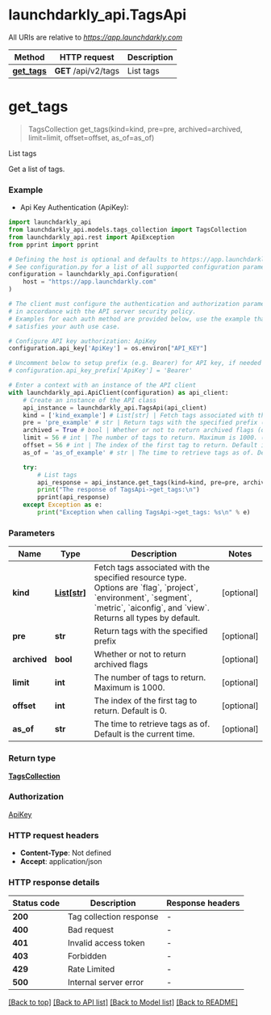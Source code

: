 # launchdarkly_api.TagsApi

All URIs are relative to *https://app.launchdarkly.com*

Method | HTTP request | Description
------------- | ------------- | -------------
[**get_tags**](TagsApi.md#get_tags) | **GET** /api/v2/tags | List tags


# **get_tags**
> TagsCollection get_tags(kind=kind, pre=pre, archived=archived, limit=limit, offset=offset, as_of=as_of)

List tags

Get a list of tags.

### Example

* Api Key Authentication (ApiKey):

```python
import launchdarkly_api
from launchdarkly_api.models.tags_collection import TagsCollection
from launchdarkly_api.rest import ApiException
from pprint import pprint

# Defining the host is optional and defaults to https://app.launchdarkly.com
# See configuration.py for a list of all supported configuration parameters.
configuration = launchdarkly_api.Configuration(
    host = "https://app.launchdarkly.com"
)

# The client must configure the authentication and authorization parameters
# in accordance with the API server security policy.
# Examples for each auth method are provided below, use the example that
# satisfies your auth use case.

# Configure API key authorization: ApiKey
configuration.api_key['ApiKey'] = os.environ["API_KEY"]

# Uncomment below to setup prefix (e.g. Bearer) for API key, if needed
# configuration.api_key_prefix['ApiKey'] = 'Bearer'

# Enter a context with an instance of the API client
with launchdarkly_api.ApiClient(configuration) as api_client:
    # Create an instance of the API class
    api_instance = launchdarkly_api.TagsApi(api_client)
    kind = ['kind_example'] # List[str] | Fetch tags associated with the specified resource type. Options are `flag`, `project`, `environment`, `segment`, `metric`, `aiconfig`, and `view`. Returns all types by default. (optional)
    pre = 'pre_example' # str | Return tags with the specified prefix (optional)
    archived = True # bool | Whether or not to return archived flags (optional)
    limit = 56 # int | The number of tags to return. Maximum is 1000. (optional)
    offset = 56 # int | The index of the first tag to return. Default is 0. (optional)
    as_of = 'as_of_example' # str | The time to retrieve tags as of. Default is the current time. (optional)

    try:
        # List tags
        api_response = api_instance.get_tags(kind=kind, pre=pre, archived=archived, limit=limit, offset=offset, as_of=as_of)
        print("The response of TagsApi->get_tags:\n")
        pprint(api_response)
    except Exception as e:
        print("Exception when calling TagsApi->get_tags: %s\n" % e)
```



### Parameters


Name | Type | Description  | Notes
------------- | ------------- | ------------- | -------------
 **kind** | [**List[str]**](str.md)| Fetch tags associated with the specified resource type. Options are &#x60;flag&#x60;, &#x60;project&#x60;, &#x60;environment&#x60;, &#x60;segment&#x60;, &#x60;metric&#x60;, &#x60;aiconfig&#x60;, and &#x60;view&#x60;. Returns all types by default. | [optional] 
 **pre** | **str**| Return tags with the specified prefix | [optional] 
 **archived** | **bool**| Whether or not to return archived flags | [optional] 
 **limit** | **int**| The number of tags to return. Maximum is 1000. | [optional] 
 **offset** | **int**| The index of the first tag to return. Default is 0. | [optional] 
 **as_of** | **str**| The time to retrieve tags as of. Default is the current time. | [optional] 

### Return type

[**TagsCollection**](TagsCollection.md)

### Authorization

[ApiKey](../README.md#ApiKey)

### HTTP request headers

 - **Content-Type**: Not defined
 - **Accept**: application/json

### HTTP response details

| Status code | Description | Response headers |
|-------------|-------------|------------------|
**200** | Tag collection response |  -  |
**400** | Bad request |  -  |
**401** | Invalid access token |  -  |
**403** | Forbidden |  -  |
**429** | Rate Limited |  -  |
**500** | Internal server error |  -  |

[[Back to top]](#) [[Back to API list]](../README.md#documentation-for-api-endpoints) [[Back to Model list]](../README.md#documentation-for-models) [[Back to README]](../README.md)

